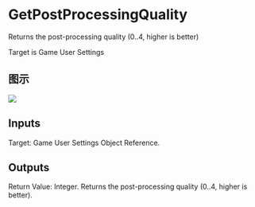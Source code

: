 # GetPostProcessingQuality

Returns the post-processing quality (0..4, higher is better)

Target is Game User Settings

## 图示

![]($-20221218-20571631.png)

## Inputs

Target: Game User Settings Object Reference.  

## Outputs

Return Value: Integer. Returns the post-processing quality (0..4, higher is better).

